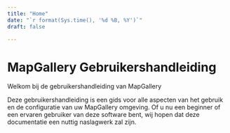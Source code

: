 ```yaml
---
title: "Home"
date: "`r format(Sys.time(), '%d %B, %Y')`"
draft: false

---
```


# MapGallery Gebruikershandleiding
Welkom bij de gebruikershandleiding van MapGallery

Deze gebruikershandleiding is een gids voor alle aspecten van het gebruik en de configuratie van uw MapGallery omgeving.
Of u nu een beginner of een ervaren gebruiker van deze software bent, wij hopen dat deze documentatie een nuttig naslagwerk zal zijn.
